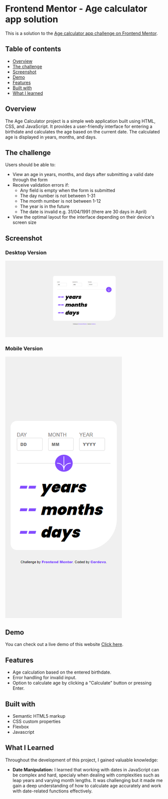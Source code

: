 # Frontend Mentor - Age calculator app solution

This is a solution to the [Age calculator app challenge on Frontend Mentor](https://www.frontendmentor.io/challenges/age-calculator-app-dF9DFFpj-Q). 


## Table of contents

- [Overview](#overview)
- [The challenge](#the-challenge)
- [Screenshot](#screenshot)
- [Demo](#demo)
- [Features](#Features)
- [Built with](#built-with)
- [What I learned](#what-i-learned)


## Overview

The Age Calculator project is a simple web application built using HTML, CSS, and JavaScript. It provides a user-friendly interface for entering a birthdate and calculates the age based on the current date. The calculated age is displayed in years, months, and days.


## The challenge

Users should be able to:

- View an age in years, months, and days after submitting a valid date through the form
- Receive validation errors if:
  - Any field is empty when the form is submitted
  - The day number is not between 1-31
  - The month number is not between 1-12
  - The year is in the future
  - The date is invalid e.g. 31/04/1991 (there are 30 days in April)
- View the optimal layout for the interface depending on their device's screen size


## Screenshot

### Desktop Version
![](./desktop-screenshot.PNG)

### Mobile Version
![](./mobile-screenshot.PNG)

## Demo

You can check out a live demo of this website [Click here](https://xcordeva.github.io/age-calculator-app-FrontendmentorChallenges).


## Features

- Age calculation based on the entered birthdate.
- Error handling for invalid input.
- Option to calculate age by clicking a "Calculate" button or pressing Enter.


## Built with

- Semantic HTML5 markup
- CSS custom properties
- Flexbox
- Javascript


## What I Learned

Throughout the development of this project, I gained valuable knowledge:

- **Date Manipulation:** I learned that working with dates in JavaScript can be complex and hard, specialy when dealing with complexities such as leap years and varying month lengths. It was challenging but it made me gain a deep understanding of how to calculate age accurately and work with date-related functions effectively.



